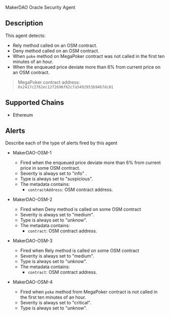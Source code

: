  MakerDAO Oracle Security Agent

## Description

This agent detects: 
- Rely method called on an OSM contract.
- Deny method called on an OSM contract.
- When `poke` method on MegaPoker contract was not called in the first ten minutes of an hour.
- When the enqueued price deviate more than 6% from current price on an OSM contract.

> MegaPoker contract address: `0x2417c2762ec12f2696f62cfa5492953b9467dc81`

## Supported Chains

- Ethereum

## Alerts

Describe each of the type of alerts fired by this agent

- MakerDAO-OSM-1
  - Fired when the enqueued price deviate more than 6% from current price in some OSM contract.
  - Severity is always set to "info" .
  - Type is always set to "suspicious".
  - The metadata contains:
    - `contractAddress`: OSM contract address.

- MakerDAO-OSM-2
  - Fired when Deny method is called on some OSM contract
  - Severity is always set to "medium".
  - Type is always set to "unknow".
  - The metadata contains:
    - `contract`: OSM contract address.

- MakerDAO-OSM-3
  - Fired when Rely method is called on some OSM contract
  - Severity is always set to "medium".
  - Type is always set to "unknow".
  - The metadata contains:
    - `contract`: OSM contract address.

- MakerDAO-OSM-4
  - Fired when `poke` method from MegaPoker contract is not called in the first ten minutes of an hour.
  - Severity is always set to "critical".
  - Type is always set to "unknow".